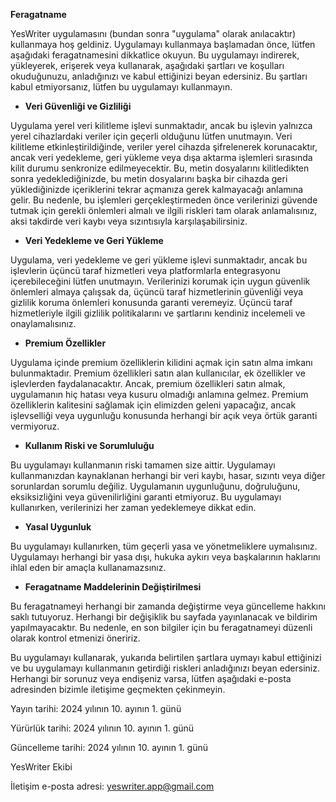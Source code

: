 **Feragatname**

YesWriter uygulamasını (bundan sonra "uygulama" olarak anılacaktır) kullanmaya hoş geldiniz. Uygulamayı kullanmaya başlamadan önce, lütfen aşağıdaki feragatnamesini dikkatlice okuyun. Bu uygulamayı indirerek, yükleyerek, erişerek veya kullanarak, aşağıdaki şartları ve koşulları okuduğunuzu, anladığınızı ve kabul ettiğinizi beyan edersiniz. Bu şartları kabul etmiyorsanız, lütfen bu uygulamayı kullanmayın.

- **Veri Güvenliği ve Gizliliği**

Uygulama yerel veri kilitleme işlevi sunmaktadır, ancak bu işlevin yalnızca yerel cihazlardaki veriler için geçerli olduğunu lütfen unutmayın. Veri kilitleme etkinleştirildiğinde, veriler yerel cihazda şifrelenerek korunacaktır, ancak veri yedekleme, geri yükleme veya dışa aktarma işlemleri sırasında kilit durumu senkronize edilmeyecektir. Bu, metin dosyalarını kilitledikten sonra yedeklediğinizde, bu metin dosyalarını başka bir cihazda geri yüklediğinizde içeriklerini tekrar açmanıza gerek kalmayacağı anlamına gelir. Bu nedenle, bu işlemleri gerçekleştirmeden önce verilerinizi güvende tutmak için gerekli önlemleri almalı ve ilgili riskleri tam olarak anlamalısınız, aksi takdirde veri kaybı veya sızıntısıyla karşılaşabilirsiniz.

- **Veri Yedekleme ve Geri Yükleme**

Uygulama, veri yedekleme ve geri yükleme işlevi sunmaktadır, ancak bu işlevlerin üçüncü taraf hizmetleri veya platformlarla entegrasyonu içerebileceğini lütfen unutmayın. Verilerinizi korumak için uygun güvenlik önlemleri almaya çalışsak da, üçüncü taraf hizmetlerinin güvenliği veya gizlilik koruma önlemleri konusunda garanti veremeyiz. Üçüncü taraf hizmetleriyle ilgili gizlilik politikalarını ve şartlarını kendiniz incelemeli ve onaylamalısınız.

- **Premium Özellikler**

Uygulama içinde premium özelliklerin kilidini açmak için satın alma imkanı bulunmaktadır. Premium özellikleri satın alan kullanıcılar, ek özellikler ve işlevlerden faydalanacaktır. Ancak, premium özellikleri satın almak, uygulamanın hiç hatası veya kusuru olmadığı anlamına gelmez. Premium özelliklerin kalitesini sağlamak için elimizden geleni yapacağız, ancak işlevselliği veya uygunluğu konusunda herhangi bir açık veya örtük garanti vermiyoruz.

- **Kullanım Riski ve Sorumluluğu**

Bu uygulamayı kullanmanın riski tamamen size aittir. Uygulamayı kullanmanızdan kaynaklanan herhangi bir veri kaybı, hasar, sızıntı veya diğer sorunlardan sorumlu değiliz. Uygulamanın uygunluğunu, doğruluğunu, eksiksizliğini veya güvenilirliğini garanti etmiyoruz. Bu uygulamayı kullanırken, verilerinizi her zaman yedeklemeye dikkat edin.

- **Yasal Uygunluk**

Bu uygulamayı kullanırken, tüm geçerli yasa ve yönetmeliklere uymalısınız. Uygulamayı herhangi bir yasa dışı, hukuka aykırı veya başkalarının haklarını ihlal eden bir amaçla kullanamazsınız.

- **Feragatname Maddelerinin Değiştirilmesi**

Bu feragatnameyi herhangi bir zamanda değiştirme veya güncelleme hakkını saklı tutuyoruz. Herhangi bir değişiklik bu sayfada yayınlanacak ve bildirim yapılmayacaktır. Bu nedenle, en son bilgiler için bu feragatnameyi düzenli olarak kontrol etmenizi öneririz.

Bu uygulamayı kullanarak, yukarıda belirtilen şartlara uymayı kabul ettiğinizi ve bu uygulamayı kullanmanın getirdiği riskleri anladığınızı beyan edersiniz. Herhangi bir sorunuz veya endişeniz varsa, lütfen aşağıdaki e-posta adresinden bizimle iletişime geçmekten çekinmeyin.

Yayın tarihi: 2024 yılının 10. ayının 1. günü

Yürürlük tarihi: 2024 yılının 10. ayının 1. günü

Güncelleme tarihi: 2024 yılının 10. ayının 1. günü

YesWriter Ekibi

İletişim e-posta adresi: yeswriter.app@gmail.com